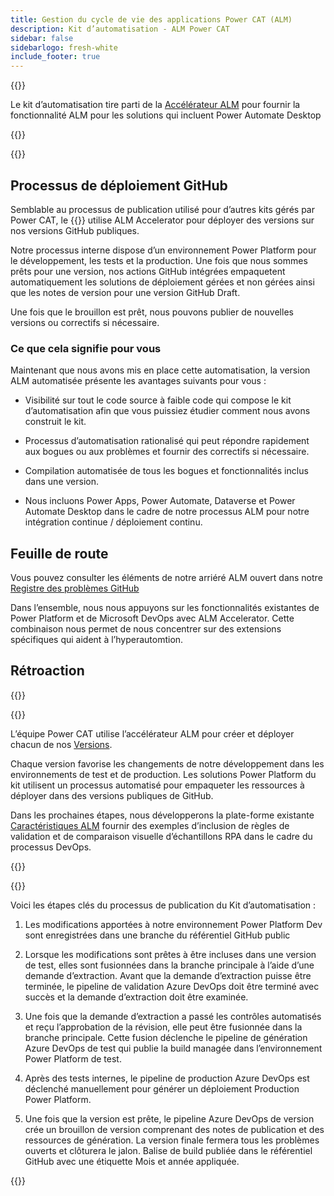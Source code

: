 ```yaml
---
title: Gestion du cycle de vie des applications Power CAT (ALM)
description: Kit d’automatisation - ALM Power CAT
sidebar: false
sidebarlogo: fresh-white
include_footer: true
---
```

{{<slideStyles>}}

<div class="optional">

Le kit d’automatisation tire parti de la [Accélérateur ALM](https://aka.ms/aa4pp) pour fournir la fonctionnalité ALM pour les solutions qui incluent Power Automate Desktop

</div>

{{<presentation slides="1,2">}}


<div class="optional">

{{<presentationStyles>}}

## Processus de déploiement GitHub

Semblable au processus de publication utilisé pour d’autres kits gérés par Power CAT, le {{<product-name>}} utilise ALM Accelerator pour déployer des versions sur nos versions GitHub publiques.

Notre processus interne dispose d’un environnement Power Platform pour le développement, les tests et la production. Une fois que nous sommes prêts pour une version, nos actions GitHub intégrées empaquetent automatiquement les solutions de déploiement gérées et non gérées ainsi que les notes de version pour une version GitHub Draft.

Une fois que le brouillon est prêt, nous pouvons publier de nouvelles versions ou correctifs si nécessaire.

### Ce que cela signifie pour vous

Maintenant que nous avons mis en place cette automatisation, la version ALM automatisée présente les avantages suivants pour vous :

- Visibilité sur tout le code source à faible code qui compose le kit d’automatisation afin que vous puissiez étudier comment nous avons construit le kit.

- Processus d’automatisation rationalisé qui peut répondre rapidement aux bogues ou aux problèmes et fournir des correctifs si nécessaire.

- Compilation automatisée de tous les bogues et fonctionnalités inclus dans une version.

- Nous incluons Power Apps, Power Automate, Dataverse et Power Automate Desktop dans le cadre de notre processus ALM pour notre intégration continue / déploiement continu.

## Feuille de route

Vous pouvez consulter les éléments de notre arriéré ALM ouvert dans notre [Registre des problèmes GitHub](https://github.com/microsoft/powercat-automation-kit/issues?q=is%3Aissue+is%3Aopen+label%3Aalm)

Dans l’ensemble, nous nous appuyons sur les fonctionnalités existantes de Power Platform et de Microsoft DevOps avec ALM Accelerator. Cette combinaison nous permet de nous concentrer sur des extensions spécifiques qui aident à l’hyperautomtion.

## Rétroaction

{{<questions name="/features/alm/powercat.json" completed="Thank you for providing feedback" showNavigationButtons=false >}}

</div>

{{<slide  id="slide1" audio="features/alm/powercat/overview.mp3" description="Power CAT ALM Overview" localImage="/images/illustrations/alm-roadmap-2022-11.svg" >}}

L’équipe Power CAT utilise l’accélérateur ALM pour créer et déployer chacun de nos [Versions](https://github.com/microsoft/powercat-automation-kit/releases).

Chaque version favorise les changements de notre développement dans les environnements de test et de production. Les solutions Power Platform du kit utilisent un processus automatisé pour empaqueter les ressources à déployer dans des versions publiques de GitHub.

Dans les prochaines étapes, nous développerons la plate-forme existante [Caractéristiques ALM](/fr/features/alm) fournir des exemples d’inclusion de règles de validation et de comparaison visuelle d’échantillons RPA dans le cadre du processus DevOps.  

{{</slide>}}

{{<slide  id="slide2" audio="features/alm/powercat/release-process.mp3" description="Power CAT Automation Kit Release Checker" localImage="/images/illustrations/alm-powercat-process.svg" >}}

Voici les étapes clés du processus de publication du Kit d’automatisation :

1. Les modifications apportées à notre environnement Power Platform Dev sont enregistrées dans une branche du référentiel GitHub public

2. Lorsque les modifications sont prêtes à être incluses dans une version de test, elles sont fusionnées dans la branche principale à l’aide d’une demande d’extraction. Avant que la demande d’extraction puisse être terminée, le pipeline de validation Azure DevOps doit être terminé avec succès et la demande d’extraction doit être examinée.

3. Une fois que la demande d’extraction a passé les contrôles automatisés et reçu l’approbation de la révision, elle peut être fusionnée dans la branche principale. Cette fusion déclenche le pipeline de génération Azure DevOps de test qui publie la build managée dans l’environnement Power Platform de test.

4. Après des tests internes, le pipeline de production Azure DevOps est déclenché manuellement pour générer un déploiement Production Power Platform.

5. Une fois que la version est prête, le pipeline Azure DevOps de version crée un brouillon de version comprenant des notes de publication et des ressources de génération. La version finale fermera tous les problèmes ouverts et clôturera le jalon. Balise de build publiée dans le référentiel GitHub avec une étiquette Mois et année appliquée.

{{</slide>}}
